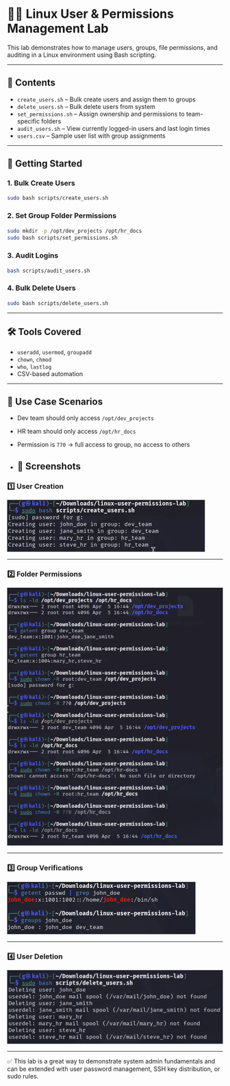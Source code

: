 # 🧑‍💻 Linux User & Permissions Management Lab

This lab demonstrates how to manage users, groups, file permissions, and auditing in a Linux environment using Bash scripting.

---

## 📂 Contents

- `create_users.sh` – Bulk create users and assign them to groups
- `delete_users.sh` – Bulk delete users from system
- `set_permissions.sh` – Assign ownership and permissions to team-specific folders
- `audit_users.sh` – View currently logged-in users and last login times
- `users.csv` – Sample user list with group assignments

---

## 🚀 Getting Started

### 1. Bulk Create Users

```bash
sudo bash scripts/create_users.sh
```

### 2. Set Group Folder Permissions

```bash
sudo mkdir -p /opt/dev_projects /opt/hr_docs
sudo bash scripts/set_permissions.sh
```

### 3. Audit Logins

```bash
bash scripts/audit_users.sh
```

### 4. Bulk Delete Users

```bash
sudo bash scripts/delete_users.sh
```

---

## 🛠 Tools Covered

- `useradd`, `usermod`, `groupadd`
- `chown`, `chmod`
- `who`, `lastlog`
- CSV-based automation

---

## 🔐 Use Case Scenarios

- Dev team should only access `/opt/dev_projects`
- HR team should only access `/opt/hr_docs`
- Permission is `770` → full access to group, no access to others

- ## 📸 Screenshots

### 1️⃣ User Creation
![User Creation](screenshots/01_create_users.png)

---

### 2️⃣ Folder Permissions
![Set Permissions](screenshots/02_set_permissions.png)

---

### 3️⃣ Group Verifications
![Group Verification](screenshots/03_group_verifications.png)

---

### 4️⃣ User Deletion
![Delete Users](screenshots/04_delete_users.png)


---

✅ This lab is a great way to demonstrate system admin fundamentals and can be extended with user password management, SSH key distribution, or sudo rules.
